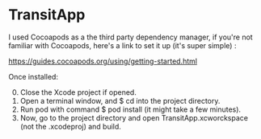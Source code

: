 # TransitApp

I used Cocoapods as a the third party dependency manager, if you're not familiar with Cocoapods, here's a link to set it up (it's super simple) :

https://guides.cocoapods.org/using/getting-started.html

Once installed:

0. Close the Xcode project if opened. 
1. Open a terminal window, and $ cd into the project directory.
2. Run pod with command $ pod install (it might take a few minutes).
3. Now, go to the project directory and open TransitApp.xcworckspace (not the .xcodeproj) and build.



